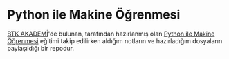 # Python ile Makine Öğrenmesi

[BTK AKADEMİ](https://www.btkakademi.gov.tr/)'de bulunan, []() tarafından hazırlanmış olan [Python ile Makine Öğrenmesi]() eğitimi takip edilirken aldığım notların ve hazırladığım dosyaların paylaşıldığı bir repodur. 
